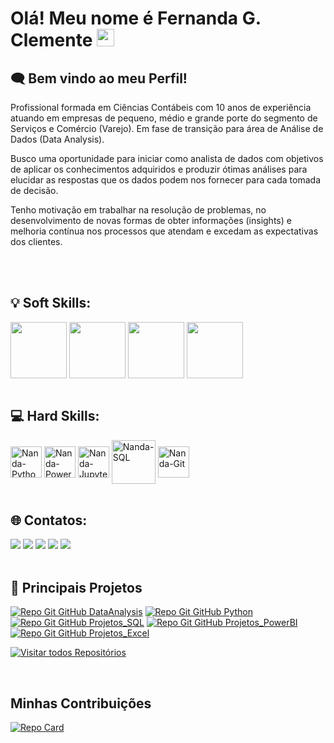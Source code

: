 <div>
   <h1> Olá! Meu nome é Fernanda G. Clemente <img src="https://media.giphy.com/media/hvRJCLFzcasrR4ia7z/giphy.gif" width="28"> </h1>
   <h2> 🗨 Bem vindo ao meu Perfil! </h2>
   <p> Profissional formada em Ciências Contábeis com 10 anos de experiência atuando em empresas de pequeno, médio e grande porte do segmento de Serviços e Comércio (Varejo). Em fase de transição para área de Análise de Dados (Data Analysis). </p>
   <p> Busco uma oportunidade para iniciar como analista de dados com objetivos de aplicar os conhecimentos adquiridos e produzir ótimas análises para elucidar as respostas que os dados podem nos fornecer para cada tomada de decisão. </p>
   <p> Tenho motivação em trabalhar na resolução de problemas, no desenvolvimento de novas formas de obter informações (insights) e melhoria contínua nos processos que atendam e excedam as expectativas dos clientes. </p>
</div>

<br>

<div style="display: inline_block"><br>
  <h2> 💡 Soft Skills:</h2>
  <img align="center" width="90" src="https://img.shields.io/badge/Proativa-E34F26?style=for-the-badge">
  <img align="center" width="90" src="https://img.shields.io/badge/Organizada-%230077B5?style=for-the-badge">
  <img align="center" width="90" src="https://img.shields.io/badge/Analítica-%23333?style=for-the-badge">
  <img align="center" width="90" src="https://img.shields.io/badge/Empatica-685EA9?style=for-the-badge">
</div>

<div style="display: inline_block"><br>
   <h2> 💻 Hard Skills:</h2>
   <img align="center" alt="Nanda-Python" width="50" src="https://cdn.jsdelivr.net/gh/devicons/devicon/icons/python/python-original.svg">
   <img align="center" alt="Nanda-PowerBI" width="50" src="https://e7.pngegg.com/pngimages/252/727/png-clipart-power-bi-business-intelligence-microsoft-analytics-microsoft-text-rectangle.png">
   <img align="center" alt="Nanda-Jupyter_note" width="50" src="https://img.icons8.com/fluency/48/null/jupyter.png"/> 
   <img align="center" alt="Nanda-SQL" width="70" src="https://custom-icon-badges.herokuapp.com/badge/SQL-025E8C.svg?logo=database&logoColor=white">
   <img align="center" alt="Nanda-Git" width="50" src="https://cdn.jsdelivr.net/gh/devicons/devicon/icons/git/git-plain.svg">
</div>

<br>

<div> 
  <h2> 🌐 Contatos:</h2>
  <a href = "mailto:fmga.guimaraes@gmail.com"><img src="https://img.shields.io/badge/-Gmail-E34F26?style=for-the-badge&logo=gmail&logoColor=white"></a>
  <a href = "https://www.linkedin.com/in/fernandagclemente"><img src="https://img.shields.io/badge/-LinkedIn-%230077B5?style=for-the-badge&logo=linkedin&logoColor=white"></a> 
  <a href = "https://github.com/FernandaGClemente"><img src="https://img.shields.io/badge/-Github-%23333?style=for-the-badge&logo=github&logoColor=white"></a> 
  <a href = "https://twitter.com/NandaGClemente"><img src="https://img.shields.io/badge/-Twitter-685EA9?style=for-the-badge&logo=Twitter&logoColor=white"></a> 
  <a href = "https://api.whatsapp.com/send/?phone=5521988414001&text&type=phone_number&app_absent=0"><img src="https://img.shields.io/badge/WhatsApp-25D366?style=for-the-badge&logo=whatsapp&logoColor=white"></a> 
</div>

<br>

## 🚀 Principais Projetos
[![Repo Git GitHub DataAnalysis](https://github-readme-stats.vercel.app/api/pin/?username=FernandaGClemente&repo=DataAnalysis&bg_color=000&border_color=30A3DC&show_icons=true&icon_color=30A3DC&title_color=E94D5F&text_color=FFF)](https://github.com/FernandaGClemente/DataAnalysis)
[![Repo Git GitHub Python](https://github-readme-stats.vercel.app/api/pin/?username=FernandaGClemente&repo=Projetos_Python&bg_color=000&border_color=30A3DC&show_icons=true&icon_color=30A3DC&title_color=E94D5F&text_color=FFF)](https://github.com/FernandaGClemente/Projetos_Python)
[![Repo Git GitHub Projetos_SQL](https://github-readme-stats.vercel.app/api/pin/?username=FernandaGClemente&repo=Projetos_SQL&bg_color=000&border_color=30A3DC&show_icons=true&icon_color=30A3DC&title_color=E94D5F&text_color=FFF)](https://github.com/FernandaGClemente/Projetos_SQL)
[![Repo Git GitHub Projetos_PowerBI](https://github-readme-stats.vercel.app/api/pin/?username=FernandaGClemente&repo=Projetos_PowerBI&bg_color=000&border_color=30A3DC&show_icons=true&icon_color=30A3DC&title_color=E94D5F&text_color=FFF)](https://github.com/FernandaGClemente/Projetos_PowerBI)
[![Repo Git GitHub Projetos_Excel](https://github-readme-stats.vercel.app/api/pin/?username=FernandaGClemente&repo=Projetos_Excel&bg_color=000&border_color=30A3DC&show_icons=true&icon_color=30A3DC&title_color=E94D5F&text_color=FFF)](https://github.com/FernandaGClemente/Projetos_Excel)

<p align="left">
  <a href="https://github.com/FernandaGClemente?tab=repositories&sort=stargazers"><img alt="Visitar todos Repositórios" title="Visitar todos Repositórios" src="https://custom-icon-badges.herokuapp.com/badge/-Todos%20Repositórios-2962FF?style=for-the-badge&logoColor=white&logo=repo"/></a>
</p>

<br>

## Minhas Contribuições
[![Repo Card](https://github-readme-stats.vercel.app/api/pin/?username=FernandaGClemente&repo=dio-lab-open-source&bg_color=000&border_color=30A3DC&show_icons=true&icon_color=30A3DC&title_color=E94D5F&text_color=FFF)](thhps://github.com/FernandaGClemente/dio-lab-open-source)
